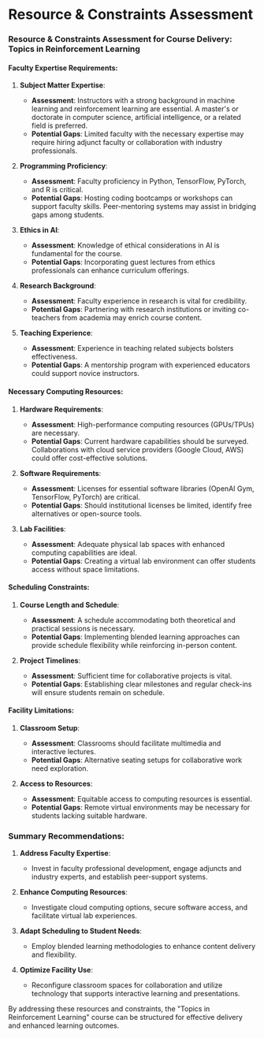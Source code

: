 Resource & Constraints Assessment
=================================

### Resource & Constraints Assessment for Course Delivery: Topics in Reinforcement Learning

#### Faculty Expertise Requirements:

1. **Subject Matter Expertise**: 
   - **Assessment**: Instructors with a strong background in machine learning and reinforcement learning are essential. A master's or doctorate in computer science, artificial intelligence, or a related field is preferred.
   - **Potential Gaps**: Limited faculty with the necessary expertise may require hiring adjunct faculty or collaboration with industry professionals.

2. **Programming Proficiency**: 
   - **Assessment**: Faculty proficiency in Python, TensorFlow, PyTorch, and R is critical.
   - **Potential Gaps**: Hosting coding bootcamps or workshops can support faculty skills. Peer-mentoring systems may assist in bridging gaps among students.

3. **Ethics in AI**: 
   - **Assessment**: Knowledge of ethical considerations in AI is fundamental for the course.
   - **Potential Gaps**: Incorporating guest lectures from ethics professionals can enhance curriculum offerings.

4. **Research Background**: 
   - **Assessment**: Faculty experience in research is vital for credibility.
   - **Potential Gaps**: Partnering with research institutions or inviting co-teachers from academia may enrich course content.

5. **Teaching Experience**: 
   - **Assessment**: Experience in teaching related subjects bolsters effectiveness.
   - **Potential Gaps**: A mentorship program with experienced educators could support novice instructors.

#### Necessary Computing Resources:

1. **Hardware Requirements**: 
   - **Assessment**: High-performance computing resources (GPUs/TPUs) are necessary.
   - **Potential Gaps**: Current hardware capabilities should be surveyed. Collaborations with cloud service providers (Google Cloud, AWS) could offer cost-effective solutions.

2. **Software Requirements**: 
   - **Assessment**: Licenses for essential software libraries (OpenAI Gym, TensorFlow, PyTorch) are critical.
   - **Potential Gaps**: Should institutional licenses be limited, identify free alternatives or open-source tools.

3. **Lab Facilities**: 
   - **Assessment**: Adequate physical lab spaces with enhanced computing capabilities are ideal.
   - **Potential Gaps**: Creating a virtual lab environment can offer students access without space limitations.

#### Scheduling Constraints:

1. **Course Length and Schedule**: 
   - **Assessment**: A schedule accommodating both theoretical and practical sessions is necessary.
   - **Potential Gaps**: Implementing blended learning approaches can provide schedule flexibility while reinforcing in-person content.

2. **Project Timelines**: 
   - **Assessment**: Sufficient time for collaborative projects is vital.
   - **Potential Gaps**: Establishing clear milestones and regular check-ins will ensure students remain on schedule.

#### Facility Limitations:

1. **Classroom Setup**: 
   - **Assessment**: Classrooms should facilitate multimedia and interactive lectures.
   - **Potential Gaps**: Alternative seating setups for collaborative work need exploration.

2. **Access to Resources**: 
   - **Assessment**: Equitable access to computing resources is essential.
   - **Potential Gaps**: Remote virtual environments may be necessary for students lacking suitable hardware.

### Summary Recommendations:

1. **Address Faculty Expertise**: 
   - Invest in faculty professional development, engage adjuncts and industry experts, and establish peer-support systems.

2. **Enhance Computing Resources**: 
   - Investigate cloud computing options, secure software access, and facilitate virtual lab experiences.

3. **Adapt Scheduling to Student Needs**: 
   - Employ blended learning methodologies to enhance content delivery and flexibility.

4. **Optimize Facility Use**: 
   - Reconfigure classroom spaces for collaboration and utilize technology that supports interactive learning and presentations.

By addressing these resources and constraints, the "Topics in Reinforcement Learning" course can be structured for effective delivery and enhanced learning outcomes.
